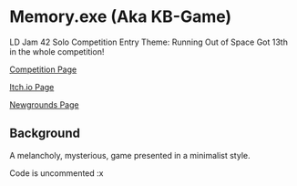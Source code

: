 # Memory.exe (Aka KB-Game)
LD Jam 42 Solo Competition Entry
Theme: Running Out of Space
Got 13th in the whole competition!

[Competition Page](https://ldjam.com/events/ludum-dare/42/memory-exe)

[Itch.io Page](https://squidly.itch.io/memory)

[Newgrounds Page](https://www.newgrounds.com/portal/view/715381)

## Background

A melancholy, mysterious, game presented in a minimalist style.

Code is uncommented :x
